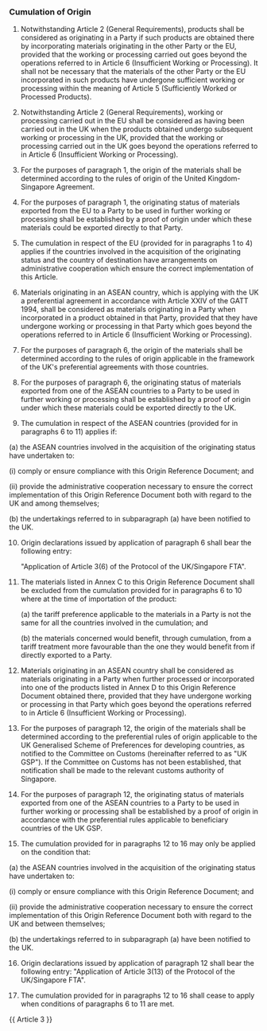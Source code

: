 ### Cumulation of Origin

1.	Notwithstanding Article 2 (General Requirements), products shall be considered as originating in a Party if such products are obtained there by incorporating materials originating in the other Party or the EU, provided that the working or processing carried out goes beyond the operations referred to in Article 6 (Insufficient Working or Processing). It shall not be necessary that the materials of the other Party or the EU incorporated in such products have undergone sufficient working or processing within the meaning of Article 5 (Sufficiently Worked or Processed Products).

2.	Notwithstanding Article 2 (General Requirements), working or processing carried out in the EU shall be considered as having been carried out in the UK when the products obtained undergo subsequent working or processing in the UK, provided that the working or processing carried out in the UK goes beyond the operations referred to in Article 6 (Insufficient Working or Processing).

3.	For the purposes of paragraph 1, the origin of the materials shall be determined according to the rules of origin of the United Kingdom-Singapore Agreement.

4.	For the purposes of paragraph 1, the originating status of materials exported from the EU to a Party to be used in further working or processing shall be established by a proof of origin under which these materials could be exported directly to that Party.

5.	The cumulation in respect of the EU (provided for in paragraphs 1 to 4) applies if the countries involved in the acquisition of the originating status and the country of destination have arrangements on administrative cooperation  which ensure the correct implementation of this Article.

6.	Materials originating in an ASEAN country, which is applying with the UK a preferential agreement in accordance with Article XXIV of the GATT 1994, shall be considered as materials originating in a Party when incorporated in a product obtained in that Party, provided that they have undergone working or processing in that Party which goes beyond the operations referred to in Article 6 (Insufficient Working or Processing).

7.	For the purposes of paragraph 6, the origin of the materials shall be determined according to the rules of origin applicable in the framework of the UK's preferential agreements with those countries. 

8.	For the purposes of paragraph 6, the originating status of materials exported from one of the ASEAN countries to a Party to be used in further working or processing shall be established by a proof of origin under which these materials could be exported directly to the UK.

9.	The cumulation in respect of the ASEAN countries (provided for in paragraphs 6 to 11) applies if:

(a)	the ASEAN countries involved in the acquisition of the originating status have undertaken to:

(i)	comply or ensure compliance with this Origin Reference Document; and

(ii)	provide the administrative cooperation necessary to ensure the correct implementation of this Origin Reference Document both with regard to the UK and among themselves;

(b)	the undertakings referred to in subparagraph (a) have been notified to the UK.

10.	Origin declarations issued by application of paragraph 6 shall bear the following entry:

    "Application of Article 3(6) of the Protocol of the UK/Singapore FTA".
11.	The materials listed in Annex C to this Origin Reference Document shall be excluded from the cumulation provided for in paragraphs 6 to 10 where at the time of importation of the product:

    (a)	the tariff preference applicable to the materials in a Party is not the same for all the countries involved in the cumulation; and

    (b)	the materials concerned would benefit, through cumulation, from a tariff treatment more favourable than the one they would benefit from if directly exported to a Party.

12.	Materials originating in an ASEAN country shall be considered as materials originating in a Party when further processed or incorporated into one of the products listed in Annex D to this Origin Reference Document obtained there, provided that they have undergone working or processing in that Party which goes beyond the operations referred to in Article 6 (Insufficient Working or Processing).

13.	For the purposes of paragraph 12, the origin of the materials shall be determined according to the preferential rules of origin applicable to the UK Generalised Scheme of Preferences for developing countries, as notified to the Committee on Customs (hereinafter referred to as "UK GSP"). If the Committee on Customs has not been established, that notification shall be made to the relevant customs authority of Singapore.

14.	For the purposes of paragraph 12, the originating status of materials exported from one of the ASEAN countries to a Party to be used in further working or processing shall be established by a proof of origin in accordance with the preferential rules applicable to beneficiary countries of the UK GSP.

15.	The cumulation provided for in paragraphs 12 to 16 may only be applied on the condition that:

(a)	the ASEAN countries involved in the acquisition of the originating status have undertaken to:

(i)	comply or ensure compliance with this Origin Reference Document; and

(ii)	provide the administrative cooperation necessary to ensure the correct implementation of this Origin Reference Document both with regard to the UK and between themselves;

(b)	the undertakings referred to in subparagraph (a) have been notified to the UK.

16.	Origin declarations issued by application of paragraph 12 shall bear the following entry:
    "Application of Article 3(13) of the Protocol of the UK/Singapore FTA".

17.	The cumulation provided for in paragraphs 12 to 16 shall cease to apply when conditions of paragraphs 6 to 11 are met.

{{ Article 3 }}
